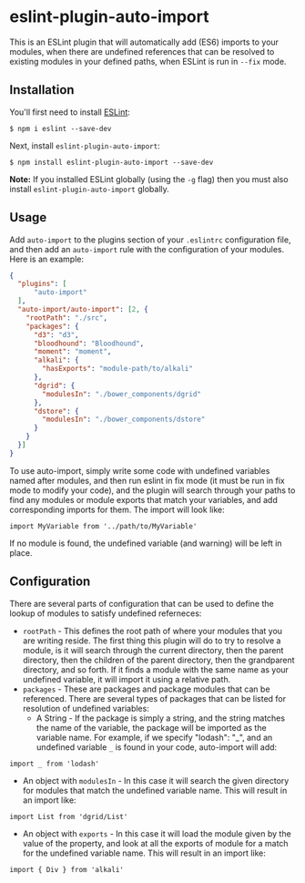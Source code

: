 # eslint-plugin-auto-import

This is an ESLint plugin that will automatically add (ES6) imports to your modules, when there are undefined references that can be resolved to existing modules in your defined paths, when ESLint is run in `--fix` mode.

## Installation

You'll first need to install [ESLint](http://eslint.org):

```
$ npm i eslint --save-dev
```

Next, install `eslint-plugin-auto-import`:

```
$ npm install eslint-plugin-auto-import --save-dev
```

**Note:** If you installed ESLint globally (using the `-g` flag) then you must also install `eslint-plugin-auto-import` globally.

## Usage

Add `auto-import` to the plugins section of your `.eslintrc` configuration file, and then add an `auto-import` rule with the configuration of your modules. Here is an example:

```json
{
  "plugins": [
      "auto-import"
  ],
  "auto-import/auto-import": [2, {
    "rootPath": "./src",
    "packages": {
      "d3": "d3",
      "bloodhound": "Bloodhound",
      "moment": "moment",
      "alkali": {
        "hasExports": "module-path/to/alkali"
      },
      "dgrid": {
        "modulesIn": "./bower_components/dgrid"
      },
      "dstore": {
        "modulesIn": "./bower_components/dstore"
      }
    }
  }]
}
```

To use auto-import, simply write some code with undefined variables named after modules, and then run eslint in fix mode (it must be run in fix mode to modify your code), and the plugin will search through your paths to find any modules or module exports that match your variables, and add corresponding imports for them. The import will look like:
```
import MyVariable from '../path/to/MyVariable'
```

If no module is found, the undefined variable (and warning) will be left in place.

## Configuration

There are several parts of configuration that can be used to define the lookup of modules to satisfy undefined referneces:
* `rootPath` - This defines the root path of where your modules that you are writing reside. The first thing this plugin will do to try to resolve a module, is it will search through the current directory, then the parent directory, then the children of the parent directory, then the grandparent directory, and so forth. If it finds a module with the same name as your undefined variable, it will import it using a relative path.
* `packages` - These are packages and package modules that can be referenced. There are several types of packages that can be listed for resolution of undefined variables:
  * A String - If the package is simply a string, and the string matches the name of the variable, the package will be imported as the variable name. For example, if we specify "lodash": "_", and an undefined variable `_` is found in your code, auto-import will add:
```
import _ from 'lodash'
```
  * An object with `modulesIn` - In this case it will search the given directory for modules that match the undefined variable name. This will result in an import like:
```
import List from 'dgrid/List'
```
  * An object with `exports` - In this case it will load the module given by the value of the property, and look at all the exports of module for a match for the undefined variable name. This will result in an import like:
```
import { Div } from 'alkali'
```
